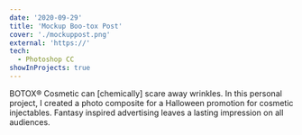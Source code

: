 ```yaml
---
date: '2020-09-29'
title: 'Mockup Boo-tox Post'
cover: './mockuppost.png'
external: 'https://'
tech:
  - Photoshop CC
showInProjects: true
---
```


BOTOX® Cosmetic can [chemically] scare away wrinkles. In this personal project, I created a photo composite for a Halloween promotion for cosmetic injectables. Fantasy inspired advertising leaves a lasting impression on all audiences.
